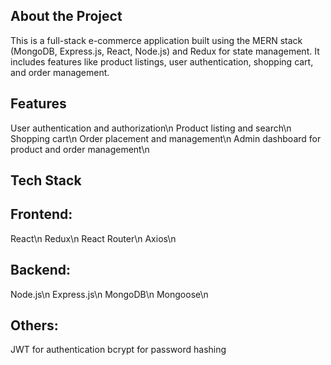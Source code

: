 ## About the Project
This is a full-stack e-commerce application built using the MERN stack (MongoDB, Express.js, React, Node.js) and Redux for state management. It includes features like product listings, user authentication, shopping cart, and order management.

## Features
User authentication and authorization\n
Product listing and search\n
Shopping cart\n
Order placement and management\n
Admin dashboard for product and order management\n

## Tech Stack
## Frontend:

React\n
Redux\n
React Router\n
Axios\n

## Backend:

Node.js\n
Express.js\n
MongoDB\n
Mongoose\n

## Others:

JWT for authentication
bcrypt for password hashing
